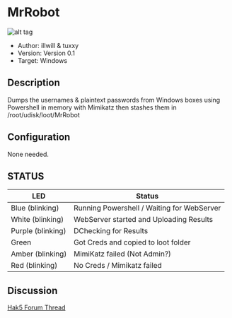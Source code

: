 # MrRobot
![alt tag](http://i.imgur.com/eunFr0U.jpg)
* Author: illwill & tuxxy
* Version: Version 0.1
* Target: Windows

## Description

Dumps the usernames & plaintext passwords from Windows boxes using Powershell in memory
with Mimikatz then stashes them in /root/udisk/loot/MrRobot

## Configuration

None needed. 

## STATUS

| LED                | Status                                       |
| ------------------ | -------------------------------------------- |
| Blue (blinking)    | Running Powershell / Waiting for WebServer   |
| White (blinking)   | WebServer started and Uploading Results      |
| Purple  (blinking) | DChecking for Results                        |
| Green              | Got Creds and copied to loot folder          |
| Amber (blinking)   | MimiKatz failed (Not Admin?)                 |
| Red (blinking)     | No Creds / Mimikatz failed                   |

## Discussion
[Hak5 Forum Thread](https://forums.hak5.org/index.php?/topic/40524-payload-mrrobot/ "Hak5 Forum Thread")
